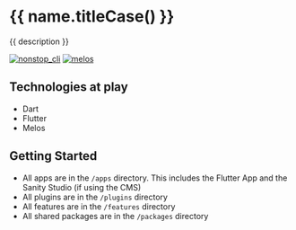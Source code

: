 # {{ name.titleCase() }}

{{ description }}

[![nonstop_cli](https://img.shields.io/badge/started%20with-nonstop_cli-166C4E.svg?style=flat-square)](https://pub.dev/packages/nonstop_cli)
[![melos](https://img.shields.io/badge/maintained%20with-melos-f700ff.svg?style=flat-square)](https://github.com/invertase/melos)


## Technologies at play

- Dart
- Flutter
- Melos

## Getting Started

- All apps are in the `/apps` directory. This includes the Flutter App and the
  Sanity Studio (if using the CMS)
- All plugins are in the `/plugins` directory
- All features are in the `/features` directory
- All shared packages are in the `/packages` directory
